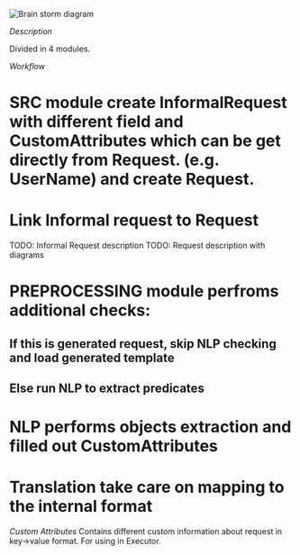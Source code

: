 
![Brain storm diagram](https://github.com/menta/menta-0.3/blob/master/doc/design-specification/images/inbound-representation-draft.JPG?raw=true)

*Description*

Divided in 4 modules.

*Workflow*

# SRC module create InformalRequest with different field and CustomAttributes which can be get directly from Request. (e.g. UserName) and create Request.
# Link Informal request to Request
TODO: Informal Request description
TODO: Request description with diagrams
# PREPROCESSING module perfroms additional checks:
## If this is generated request, skip NLP checking and load generated template
## Else run NLP to extract predicates
# NLP performs objects extraction and filled out CustomAttributes
# Translation take care on mapping to the internal format

*Custom Attributes*
Contains different custom information about request in key->value format. For using in Executor.

